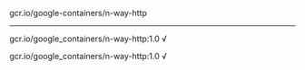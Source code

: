 gcr.io/google-containers/n-way-http 

----
gcr.io/google_containers/n-way-http:1.0 √

gcr.io/google_containers/n-way-http:1.0 √

